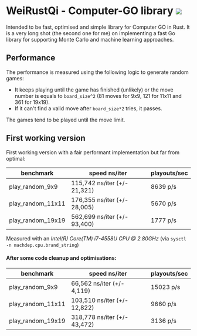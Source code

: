 # WeiRustQi - Computer-GO library [<img src="https://travis-ci.org/kuking/weirustqi.svg?branch=master">](https://travis-ci.org/kuking/weirustqi)
Intended to be fast, optimised and simple library for Computer GO in Rust.
It is a very long shot (the second one for me) on implementing a fast Go library
for supporting Monte Carlo and machine learning approaches.

## Performance
The performance is measured using the following logic to generate random games:

- It keeps playing until the game has finished (unlikely) or the move number is
  equals to `board_size^2` (81 moves for 9x9, 121 for 11x11 and 361 for 19x19).
- If it can't find a valid move after `board_size*2` tries, it passes.

The games tend to be played until the move limit.

## First working version
First working version with a fair performant implementation but far from
optimal:

| benchmark        | speed ns/iter                | playouts/sec |
|------------------|------------------------------|--------------|
|play_random_9x9   | 115,742 ns/iter (+/- 21,321) | 8639 p/s     |
|play_random_11x11 | 176,355 ns/iter (+/- 28,005) | 5670 p/s     |
|play_random_19x19 | 562,699 ns/iter (+/- 93,400) | 1777 p/s     |

Measured with an _Intel(R) Core(TM) i7-4558U CPU @ 2.80GHz_
(via `sysctl -n machdep.cpu.brand_string`)

#### After some code cleanup and optimisations:

| benchmark        | speed ns/iter                | playouts/sec |
|------------------|------------------------------|--------------|
|play_random_9x9   | 66,562 ns/iter (+/- 4,119)   | 15023 p/s    |
|play_random_11x11 | 103,510 ns/iter (+/- 12,822) | 9660 p/s     |
|play_random_19x19 | 318,778 ns/iter (+/- 43,472) | 3136 p/s     |
